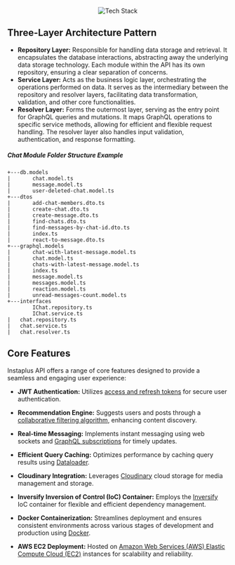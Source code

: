 <p align="center">
  <img alt="Tech Stack" src="https://skillicons.dev/icons?i=nodejs,mongodb,express,graphql,apollo,docker,aws&perline=7" />
</p>

## Three-Layer Architecture Pattern
- **Repository Layer:** Responsible for handling data storage and retrieval. It encapsulates the database interactions, abstracting away the underlying data storage technology. Each module within the API has its own repository, ensuring a clear separation of concerns.
- **Service Layer:** Acts as the business logic layer, orchestrating the operations performed on data. It serves as the intermediary between the repository and resolver layers, facilitating data transformation, validation, and other core functionalities.
- **Resolver Layer:** Forms the outermost layer, serving as the entry point for GraphQL queries and mutations. It maps GraphQL operations to specific service methods, allowing for efficient and flexible request handling. The resolver layer also handles input validation, authentication, and response formatting.

##### Chat Module Folder Structure Example
```
+---db.models
|       chat.model.ts
|       message.model.ts
|       user-deleted-chat.model.ts
+---dtos
|       add-chat-members.dto.ts
|       create-chat.dto.ts
|       create-message.dto.ts
|       find-chats.dto.ts
|       find-messages-by-chat-id.dto.ts
|       index.ts
|       react-to-message.dto.ts
+---graphql.models
|       chat-with-latest-message.model.ts
|       chat.model.ts
|       chats-with-latest-message.model.ts
|       index.ts
|       message.model.ts
|       messages.model.ts
|       reaction.model.ts
|       unread-messages-count.model.ts
+---interfaces
        IChat.repository.ts
        IChat.service.ts
|   chat.repository.ts
|   chat.service.ts
|   chat.resolver.ts
```

## Core Features

Instaplus API offers a range of core features designed to provide a seamless and engaging user experience:

- **JWT Authentication:** Utilizes [access and refresh tokens](https://jwt.io/) for secure user authentication.

- **Recommendation Engine:** Suggests users and posts through a [collaborative filtering algorithm](https://en.wikipedia.org/wiki/Collaborative_filtering), enhancing content discovery.

- **Real-time Messaging:** Implements instant messaging using web sockets and [GraphQL subscriptions](https://www.npmjs.com/package/graphql-subscriptions) for timely updates.

- **Efficient Query Caching:** Optimizes performance by caching query results using [Dataloader](https://github.com/graphql/dataloader).

- **Cloudinary Integration:** Leverages [Cloudinary](https://cloudinary.com/) cloud storage for media management and storage.

- **Inversify Inversion of Control (IoC) Container:** Employs the [Inversify](https://www.npmjs.com/package/inversify) IoC container for flexible and efficient dependency management.
  
- **Docker Containerization:** Streamlines deployment and ensures consistent environments across various stages of development and production using [Docker](https://www.docker.com/).
  
- **AWS EC2 Deployment:** Hosted on [Amazon Web Services (AWS) Elastic Compute Cloud (EC2)](https://aws.amazon.com/ec2/) instances for scalability and reliability.


